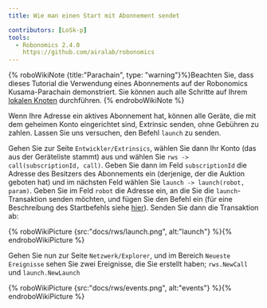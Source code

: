 ```yaml
---
title: Wie man einen Start mit Abonnement sendet

contributors: [LoSk-p]
tools:
  - Robonomics 2.4.0
    https://github.com/airalab/robonomics
---
```


{% roboWikiNote {title:"Parachain", type: "warning"}%}Beachten Sie, dass dieses Tutorial die Verwendung eines Abonnements auf der Robonomics Kusama-Parachain demonstriert. Sie können auch alle Schritte auf Ihrem [lokalen Knoten](/docs/run-dev-node) durchführen. {% endroboWikiNote %}


Wenn Ihre Adresse ein aktives Abonnement hat, können alle Geräte, die mit dem geheimen Konto eingerichtet sind, Extrinsic senden, ohne Gebühren zu zahlen.
Lassen Sie uns versuchen, den Befehl `launch` zu senden.

Gehen Sie zur Seite `Entwickler/Extrinsics`, wählen Sie dann Ihr Konto (das aus der Geräteliste stammt) aus und wählen Sie `rws -> call(subscriptionId, call)`.
Geben Sie dann im Feld `subscriptionId` die Adresse des Besitzers des Abonnements ein (derjenige, der die Auktion geboten hat) und im nächsten Feld
wählen Sie `launch -> launch(robot, param)`. Geben Sie im Feld `robot` die Adresse ein, an die Sie die `launch`-Transaktion senden möchten,
und fügen Sie den Befehl ein (für eine Beschreibung des Startbefehls siehe [hier](/docs/launch)). Senden Sie dann die Transaktion ab:

{% roboWikiPicture {src:"docs/rws/launch.png", alt:"launch"} %}{% endroboWikiPicture %}


Gehen Sie nun zur Seite `Netzwerk/Explorer`, und im Bereich `Neueste Ereignisse` sehen Sie zwei Ereignisse, die Sie erstellt haben; `rws.NewCall` und `launch.NewLaunch`

{% roboWikiPicture {src:"docs/rws/events.png", alt:"events"} %}{% endroboWikiPicture %}
